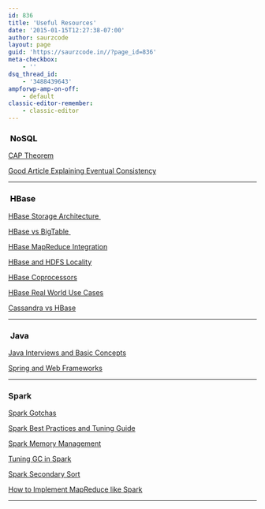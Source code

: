 ```yaml
---
id: 836
title: 'Useful Resources'
date: '2015-01-15T12:27:38-07:00'
author: saurzcode
layout: page
guid: 'https://saurzcode.in//?page_id=836'
meta-checkbox:
    - ''
dsq_thread_id:
    - '3488439643'
ampforwp-amp-on-off:
    - default
classic-editor-remember:
    - classic-editor
---
```


<h3><span style="color: #000000;"> NoSQL</span></h3>
<a class="vt-p" href="http://robertgreiner.com/2014/08/cap-theorem-revisited/" target="_blank" rel="nofollow noopener noreferrer">CAP Theorem</a>

<a class="vt-p" href="http://queue.acm.org/detail.cfm?id=2462076" target="_blank" rel="nofollow noopener noreferrer">Good Article Explaining Eventual Consistency</a>

<hr />

<h3><span style="color: #000000;"> HBase</span></h3>
<a class="vt-p" href="http://www.larsgeorge.com/2009/10/hbase-architecture-101-storage.html" target="_blank" rel="nofollow noopener noreferrer">HBase Storage Architecture </a>

<a class="vt-p" href="http://www.larsgeorge.com/2009/11/hbase-vs-bigtable-comparison.html" target="_blank" rel="nofollow noopener noreferrer">HBase vs BigTable </a>

<a class="vt-p" href="http://www.larsgeorge.com/2009/05/hbase-mapreduce-101-part-i.html" target="_blank" rel="nofollow noopener noreferrer">HBase MapReduce Integration</a>

<a class="vt-p" href="http://www.larsgeorge.com/2010/05/hbase-file-locality-in-hdfs.html" rel="nofollow">HBase and HDFS Locality</a>

<a class="vt-p" href="http://www.3pillarglobal.com/insights/hbase-coprocessors" target="_blank" rel="nofollow noopener noreferrer">HBase Coprocessors</a>

<a class="vt-p" href="http://www.orzota.com/hbase-use-cases/" target="_blank" rel="nofollow noopener noreferrer">HBase Real World Use Cases</a>

<a class="vt-p" href="http://www.infoworld.com/article/2610656/database/big-data-showdown--cassandra-vs--hbase.html" target="_blank" rel="nofollow noopener noreferrer">Cassandra vs HBase</a>

<hr />

<h3><span style="color: #3366ff;"> <span style="color: #000000;">Java</span></span></h3>
<a class="vt-p" href="http://howtodoinjava.com" target="_blank" rel="nofollow noopener noreferrer">Java Interviews and Basic Concepts</a>

<a href="https://www.baeldung.com/" target="_blank" rel="noopener noreferrer">Spring and Web Frameworks</a>

<hr />

<h3>Spark</h3>
<a href="https://github.com/awesome-spark/spark-gotchas">Spark Gotchas</a>

<a href="https://www.gitbook.com/book/umbertogriffo/apache-spark-best-practices-and-tuning/details">Spark Best Practices and Tuning Guide</a>

<a href="https://0x0fff.com/spark-memory-management/">Spark Memory Management</a>

<a href="https://databricks.com/blog/2015/05/28/tuning-java-garbage-collection-for-spark-applications.html">Tuning GC in Spark</a>

<a href="http://codingjunkie.net/spark-secondary-sort/">Spark Secondary Sort</a>

<a href="http://technology.finra.org/code/using-spark-transformations-for-mpreduce-jobs.html">How to Implement MapReduce like Spark</a>

<hr />
<p style="margin: 0in; font-family: Calibri; font-size: 11.0pt;"></p>